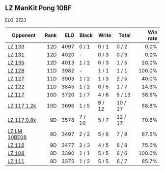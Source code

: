 ## LZ ManKit Pong 10BF ##

ELO: 3723

Opponent | Rank | ELO | Black | Write | Total | Win rate
---------|-----:|----:|-------|-------|-------|-------:
[LZ 139](LZ%20139.md) | 12D | 4097 | 0 / 1 | 0 / 1 | 0 / 2 | 0.0%
[LZ 131](LZ%20131.md) | 12D | 4020 | - | 0 / 3 | 0 / 3 | 0.0%
[LZ 135](LZ%20135.md) | 12D | 4013 | 1 / 2 | 0 / 3 | 1 / 5 | 20.0%
[LZ 128](LZ%20128.md) | 11D | 3982 | - | 1 / 1 | 1 / 1 | 100.0%
[LZ 127](LZ%20127.md) | 11D | 3903 | 1 / 2 | 1 / 3 | 2 / 5 | 40.0%
[LZ 122](LZ%20122.md) | 11D | 3845 | 1 / 2 | 0 / 5 | 1 / 7 | 14.3%
[LZ 117](LZ%20117.md) | 10D | 3720 | 1 / 7 | 4 / 6 | 5 / 13 | 38.5%
[LZ 117 1.2k](LZ%20117%201.2k.md) | 10D | 3696 | 1 / 5 | 9 / 12 | 10 / 17 | 58.8%
[LZ 117 0.8k](LZ%20117%200.8k.md) | 9D | 3578 | 7 / 10 | 5 / 7 | 12 / 17 | 70.6%
[LZ LM 10BE08](LZ%20LM%2010BE08.md) | 9D | 3497 | 2 / 2 | 5 / 6 | 7 / 8 | 87.5%
[LZ 116](LZ%20116.md) | 9D | 3477 | 2 / 3 | 4 / 5 | 6 / 8 | 75.0%
[LZ 108](LZ%20108.md) | 8D | 3390 | 1 / 1 | 5 / 5 | 6 / 6 | 100.0%
[LZ 111](LZ%20111.md) | 8D | 3375 | 1 / 2 | 5 / 5 | 6 / 7 | 85.7%

